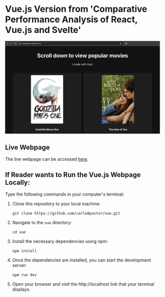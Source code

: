 # Vue.js Version from 'Comparative Performance Analysis of React, Vue.js and Svelte'

![Vue.js website screenshot](./screenshot.png)

## Live Webpage

The live webpage can be accessed [here](https://carlo8pastor.github.io/vue/).

## If Reader wants to Run the Vue.js Webpage Locally:

Type the following commands in your computer's terminal:

1. Clone this repository to your local machine:

    ```
    git clone https://github.com/carlo8pastor/vue.git
    ```

2. Navigate to the `vue` directory:

    ```
    cd vue
    ```

3. Install the necessary dependencies using npm:

    ```
    npm install
    ```

4. Once the dependencies are installed, you can start the development server:

    ```
    npm run dev
    ```

5. Open your browser and visit the http://localhost link that your terminal displays.

